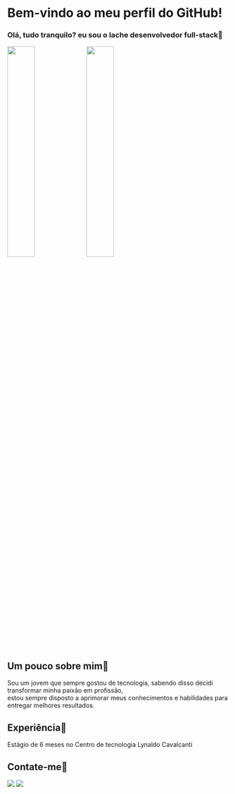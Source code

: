 ## <h1>Bem-vindo ao meu perfil do GitHub!</h1>
### Olá, tudo tranquilo? eu sou o Iache desenvolvedor full-stack👋
<div class="grafico" style display:inline-block>
<img src="https://github-readme-stats.vercel.app/api?username=iachelopes&theme=merko&hide=contribs,prs" height="35%">
<img src="https://github-readme-stats.vercel.app/api/top-langs/?username=iachelopes&layout=compact&langs_count=7&theme=merko" height="35%">
</div>


## Um pouco sobre mim🙂
Sou um jovem que sempre gostou de tecnologia, sabendo disso decidi transformar minha paixão em profissão,<br> estou sempre disposto a aprimorar meus conhecimentos e habilidades para entregar melhores resultados.


## Experiência🎢
Estágio de 6 meses no Centro de tecnologia Lynaldo Cavalcanti


## Contate-me📧
 <a href = "mailto:iachelopes1@gmail.com"><img src="https://img.shields.io/badge/Gmail-D14836?style=for-the-badge&logo=gmail&logoColor=white" target="_blank"></a>
 <a href="www.linkedin.com/in/iache-lopes-cavalcanti" target="_blank"><img src="https://img.shields.io/badge/-LinkedIn-%230077B5?style=for-the-badge&logo=linkedin&logoColor=white" target="_blank"></a>
